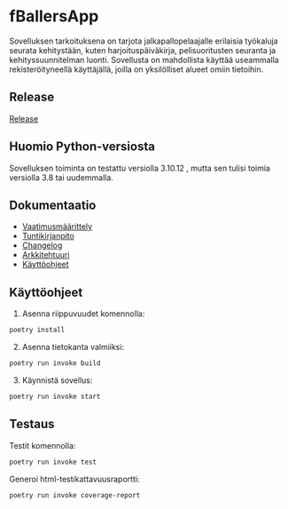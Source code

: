 # fBallersApp

Sovelluksen tarkoituksena on tarjota jalkapallopelaajalle erilaisia työkaluja
seurata kehitystään, kuten harjoituspäiväkirja, pelisuoritusten seuranta ja kehityssuunnitelman luonti.
Sovellusta on mahdollista käyttää useammalla rekisteröityneellä käyttäjällä, joilla on yksilölliset alueet omiin tietoihin.

## Release

[Release](https://github.com/F4U57O/ot-harjoitustyo/releases/tag/viikko5)

## Huomio Python-versiosta

Sovelluksen toiminta on testattu versiolla 3.10.12 , mutta sen tulisi toimia versiolla 3.8 tai uudemmalla.

## Dokumentaatio

- [Vaatimusmäärittely](dokumentaatio/vaatimusmaarittely.md)
- [Tuntikirjanpito](dokumentaatio/tuntikirjanpito.md)
- [Changelog](dokumentaatio/changelog.md)
- [Arkkitehtuuri](dokumentaatio/arkkitehtuuri.md)
- [Käyttöohjeet](dokumentaatio/kayttoohje.md)

## Käyttöohjeet

1. Asenna riippuvuudet komennolla:

```bash
poetry install
```

2. Asenna tietokanta valmiiksi:

```bash
poetry run invoke build
```

3. Käynnistä sovellus:

```bash
poetry run invoke start
```

## Testaus

Testit komennolla:

```bash
poetry run invoke test
```

Generoi html-testikattavuusraportti:

```bash
poetry run invoke coverage-report
```
